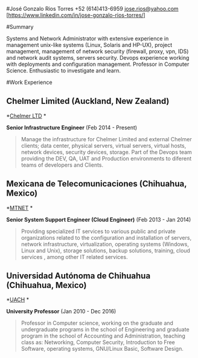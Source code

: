 #José Gonzalo Rios Torres
+52 (614)413-6959
jose.rios@yahoo.com  
[https://www.linkedin.com/in/jose-gonzalo-rios-torres/]

#Summary

Systems and Network Administrator with extensive experience in management unix-like systems (Linux, Solaris and HP-UX), project management, management of network security (firewall, proxy, vpn, IDS) and network audit systems, servers security. Devops experience working with deployments and configuration management. Professor in Computer Science. Enthusiastic to investigate and learn. 

#Work Experience

## Chelmer Limited (Auckland, New Zealand)
*[Chelmer LTD][]  *

**Senior Infrastructure Engineer** (Feb 2014 - Present)
>Manage the infrastructure for Chelmer Limited and external Chelmer clients; data center, physical servers, virtual servers, virtual hosts, network devices, security devices, storage. Part of the Devops team providing the DEV, QA, UAT and Production environments to diferent teams of developers and Clients.

## Mexicana de Telecomunicaciones (Chihuahua, Mexico)
*[MTNET][] *

**Senior System Support Engineer (Cloud Engineer)** (Feb 2013 - Jan 2014)
>Providing specialized IT services to various public and private organizations related to the configuration and installation of servers, network infrastructure, virtualization, operating systems (Windows, Linux and Unix), storage solutions, backup solutions, training, cloud services , among other IT related services.


## Universidad Autónoma de Chihuahua (Chihuahua, Mexico)
*[UACH][] *

**University Professor** (Jan 2010 - Dec 2016)
>Professor in Computer science, working on the graduate and undergraduate programs in the school of Engineering and graduate program in the school of Accounting and Administration, teaching class  as: Networking, Computer Security, Introduction to Free Software, operating systems, GNU/Linux Basic, Software Design.


[Chelmer LTD]: http://www.chelmer.co.nz/
[MTNET]: https://www.mtnet.com.mx/
[UACH]: https://www.uach.mx/

